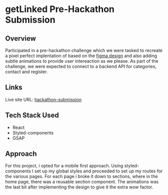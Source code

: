 # getLinked Pre-Hackathon Submission

## Overview
Participated in a pre-hackathon challenge which we were tasked to recreate a pixel perfect implentation of based on the [figma design](https://www.figma.com/file/5WXTnOu1Yy7vjCDCGKSnib/Getlinked?type=design&node-id=0%3A1&mode=design&t=PLZShQZrz9cTtyvg-1) and also adding subtle animations to provide user intereaction as we please. As part of the challenge, we were expected to connect to a backend API for categories, contact and register.

## Links
Live site URL: [hackathon-submission](https://getlinked-hackathon-submission.vercel.app/)

## Tech Stack Used
- React
- Styled-components
- GSAP

## Approach
For this project, i opted for a mobile first approach. Using styled-components I set up my global styles and proceeded to set up my routes for the various pages. For each page i broke it down to sections, where in the home page, there was a reusable section component. The animations was the last bit after implementing the design to give it the extra wow factor.
